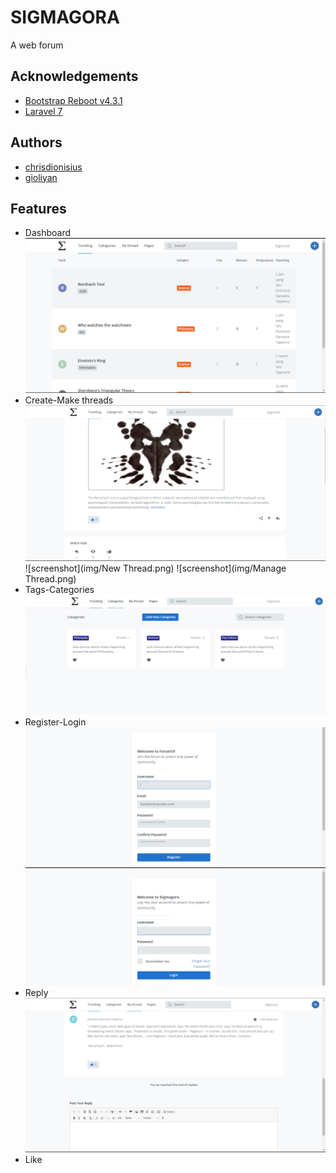 # SIGMAGORA

A web forum

## Acknowledgements

-   [Bootstrap Reboot v4.3.1 ](https://getbootstrap.com/)
-   [Laravel 7 ](https://laravel.com/)

## Authors

-   [chrisdionisius](https://github.com/chrisdionisius)
-   [gioliyan](https://github.com/gioliyan/)

## Features

-   Dashboard
    ![screenshot](img/dashboard.png)
-   Create-Make threads
    ![screenshot](img/thread.png)
    ![screenshot](img/New Thread.png)
    ![screenshot](img/Manage Thread.png)
-   Tags-Categories
    ![screenshot](img/categories.png)
-   Register-Login
    ![screenshot](img/register.png)
    ![screenshot](img/login.png)
-   Reply
    ![screenshot](img/comment.png)
-   Like
